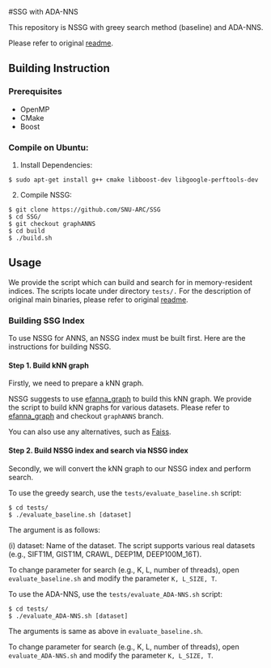 #SSG with ADA-NNS 

This repository is NSSG with greey search method (baseline) and ADA-NNS.

Please refer to original [readme](https://github.com/SNU-ARC/SSG/blob/master/README.md).

## Building Instruction

### Prerequisites
+ OpenMP
+ CMake
+ Boost

### Compile on Ubuntu:


1. Install Dependencies:

```shell
$ sudo apt-get install g++ cmake libboost-dev libgoogle-perftools-dev
```

2. Compile NSSG:

```shell
$ git clone https://github.com/SNU-ARC/SSG
$ cd SSG/
$ git checkout graphANNS
$ cd build
$ ./build.sh
```

## Usage

We provide the script which can build and search for in memory-resident indices. The scripts locate under directory `tests/.` For the description of original main binaries, please refer to original [readme](https://github.com/SNU-ARC/SSG/blob/master/README.md).

### Building SSG Index

To use NSSG for ANNS, an NSSG index must be built first. Here are the instructions for building NSSG.

#### Step 1. Build kNN graph

Firstly, we need to prepare a kNN graph.

NSSG suggests to use [efanna\_graph](https://github.com/ZJULearning/efanna\_graph) to build this kNN graph. We provide the script to build kNN graphs for various datasets. Please refer to [efanna\_graph](https://github.com/SNU-ARC/efanna\_graph) and checkout `graphANNS` branch.

You can also use any alternatives, such as [Faiss](https://github.com/facebookresearch/faiss).

#### Step 2. Build NSSG index and search via NSSG index

Secondly, we will convert the kNN graph to our NSSG index and perform search.

To use the greedy search, use the `tests/evaluate_baseline.sh` script:
```shell
$ cd tests/
$ ./evaluate_baseline.sh [dataset]
```
The argument is as follows:

(i) dataset: Name of the dataset. The script supports various real datasets (e.g., SIFT1M, GIST1M, CRAWL, DEEP1M, DEEP100M_16T).

To change parameter for search (e.g., K, L, number of threads), open `evaluate_baseline.sh` and modify the parameter `K, L_SIZE, T`.

To use the ADA-NNS, use the `tests/evaluate_ADA-NNS.sh` script:
```shell
$ cd tests/
$ ./evaluate_ADA-NNS.sh [dataset]
```
The arguments is same as above in `evaluate_baseline.sh`.

To change parameter for search (e.g., K, L, number of threads), open `evaluate_ADA-NNS.sh` and modify the parameter `K, L_SIZE, T`.
